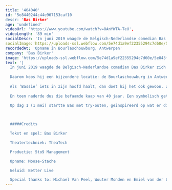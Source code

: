 ```yaml
---
title: '404040'
id: '5e8440244c44e967153caf10
descr: 'Bas Birker'
age: 'undefined'
videoUrl: 'https://www.youtube.com/watch?v=8AnYWTA-TeU',
videoLength: '89 min'
socialDescr: 'In juni 2019 waagde de Belgisch-Nederlandse comedian Bas Birker zich aan een experiment: hij schreef in 40 dagen een gloednieuwe show, die hij ook nog eens 40 dagen na elkaar speelde. Van leeg blad tot première. Die première was niet toevallig op 11 juni, de dag waarop Bas 40 werd. En dat werd meteen ook de dernière: Bas speelde de show één keer, en daarna nooit meer.'
socialImage:'https://uploads-ssl.webflow.com/5e74d1a9ef22355294c7d60e/5e843ffef32f290656291216_Schermafbeelding%202020-04-01%20om%2009.16.54.png'
recordedAt: 'Opname in Bourlaschouwburg, Antwerpen'
company: 'Bas Birker'
image: 'https://uploads-ssl.webflow.com/5e74d1a9ef22355294c7d60e/5e843ffef32f290656291216_Schermafbeelding%202020-04-01%20om%2009.16.54.png'
text: '|
  In juni 2019 waagde de Belgisch-Nederlandse comedian Bas Birker zich aan een experiment: hij schreef in 40 dagen een gloednieuwe show, die hij ook nog eens 40 dagen na elkaar speelde. Van leeg blad tot première. Die première was niet toevallig op 11 juni, de dag waarop Bas 40 werd. En dat werd meteen ook de dernière: Bas speelde de show één keer, en daarna nooit meer.
  
  Daarom koos hij een bijzondere locatie: de Bourlaschouwburg in Antwerpen.
  
  Als ‘Bassie’ iets in zijn hoofd haalt, dan doet hij het ook gewoon. Zo trad hij drie jaar geleden op in het Sportpaleis voor 200 man, in een theaterbox op het middenplein. Gewoon, omdat het kon. Het volgende plan dat hij realiseerde: Belg worden. Klinkt doodnormaal, maar als je ‘Je Moeder’ hebt gezien, weet je dat dit een hele queeste was.
  
  En toen naderde dus die befaamde kaap van 40 jaar. Een symbolisch getal: Mozes trok 40 jaar door de woestijn, de vasten tussen carnaval en Pasen tellen 40 dagen en 40 is ook de leeftijd waarop mensen je beginnen waarschuwen voor een midlifecrisis.
  
  Op dag 1 (1 mei) startte Bas met try-outen, geïnspireerd op wat er die dag gebeurde. Dag na dag vulde hij zijn show aan met nieuw materiaal, compleet onvoorbereid. Zo ging het 40 dagen lang: uitwerken, weggooien, vervangen en bijschaven. Tot zijn show klaar was om in première te gaan in een ware Antwerpse parel, de Bourlaschouwburg. Hallelujah!

  ‍

  #####Credits

  Tekst en spel: Bas Birker

  Theatertechniek: TheaTech

  Productie: 5to9 Management

  Opname: Moose-Stache

  Geluid: Better Live

  Special thanks to: Michael Van Peel, Wouter Monden en Emiel van der Logt'
---
```

